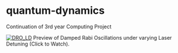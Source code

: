 # quantum-dynamics

Continuation of 3rd year Computing Project

[![DRO_LD](https://img.youtube.com/vi/BPhhS0SbkSA/maxresdefault.jpg)](https://www.youtube.com/watch?v=BPhhS0SbkSA)
Preview of Damped Rabi Oscillations under varying Laser Detuning (Click to Watch).

